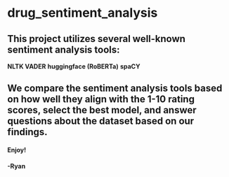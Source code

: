 # drug_sentiment_analysis

## This project utilizes several well-known sentiment analysis tools:

**NLTK VADER**
**huggingface (RoBERTa)**
**spaCY**

## We compare the sentiment analysis tools based on how well they align with the 1-10 rating scores, select the best model, and answer questions about the dataset based on our findings.


#### Enjoy! 

#### -Ryan
